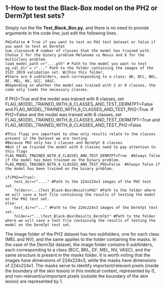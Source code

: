 ## 1-How to test the Black-Box model on the PH2 or Derm7pt test sets?
Simply run the file **Test_Black_Box.py**, and there is no need to provide arguments in the code line; just edit the following lines.

    PH2=False # True if you want to test on PH2 test dataset or false if you want to test on Derm7pt
    num_classes=8 # number of classes that the model has trained with. Choose 2 for the binary problem Melanoma vs Nevus and 8 for the multiclass problem.
    load_model_path =r"....pth" # Path to the model you want to test
    og_val_dir = r"..." Path to the folder containing the images of the ISIC 2019 validation set. Within this folder, 
    #there are 8 subfolders, each corresponding to a class: AK, BCC, BKL, DF, MEL, NV, SCC, VASC. 
    #Depending on whether the model was trained with 2 or 8 classes, the code only loads the necessary classes.
    
If PH2=True and the model was trained with 8 classes, set FLAG_MODEL_TRAINED_WITH_8_CLASSES_AND_TEST_DERM7PT=False and FLAG_MODEL_TRAINED_WITH_8_CLASSES_AND_TEST_PH2=True.
If PH2=False and the model was trained with 8 classes, set FLAG_MODEL_TRAINED_WITH_8_CLASSES_AND_TEST_DERM7PT=True and FLAG_MODEL_TRAINED_WITH_8_CLASSES_AND_TEST_PH2=False.

    #This flags are important to show only results relate to the classes present in the Dataset we are testing
    #Because PH2 only has 2 classes and Derm7pt 6 classes
    #But if we trained the model with 8 classes need to pay attention to this flags
    FLAG_MODEL_TRAINED_WITH_8_CLASSES_AND_TEST_DERM7PT=True  #Always false if the model has been trained on the binary problem.
    FLAG_MODEL_TRAINED_WITH_8_CLASSES_AND_TEST_PH2=False  #Always false if the model has been trained on the binary problem.

    if(PH2==True):
        test_dir=r"...." #Path to the 224x224x3 images of the PH2 test set.
        folder=r...\Test_Black-Box\ResultsPH2" #Path to the folder where we will save a text file containing the results of testing the model on the PH2 test set.
    else:
        test_dir=r"..." #Path to the 224x224x3 images of the Derm7pt test set.
        folder=r"...\Test_Black-Box\Results_Derm7pt" #Path to the folder where we will save a text file containing the results of testing the model on the Derm7pt test set.
    


The image folder of the PH2 dataset has two subfolders, one for each class (MEL and NV), and the same applies to the folder containing the masks. In the case of the Derm7pt dataset, the image folder contains 6 subfolders, each corresponding to a class (BCC, BKL, DF, MEL, NV, VASC), and the same structure is present in the masks folder. It is worth noting that the images have dimensions of 224x224x3, while the masks have dimensions of 224x224x1. The masks serve to identify important/relevant pixels (inside the boundary of the skin lesion) in this medical context, represented by 0, and non-relevant/unimportant pixels (outside the boundary of the skin lesion) are represented by 1.
